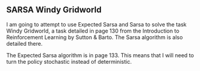 ## SARSA Windy Gridworld

I am going to attempt to use Expected Sarsa and Sarsa to solve the task Windy Gridworld, a task detailed in page 130 from the Introduction to Reinforcement Learning by Sutton & Barto. The Sarsa algorithm is also detailed there. 

The Expected Sarsa algorithm is in page 133. This means that I will need to turn the policy stochastic instead of deterministic.
